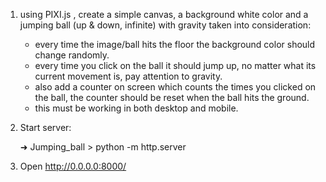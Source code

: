 1. using PIXI.js , create a simple canvas, a background white color and a jumping ball (up & down, infinite) with gravity taken into consideration:

    - every time the image/ball hits the floor the background color should change randomly.
    - every time you click on the ball it should jump up, no matter what its current movement is, pay attention to gravity.
    - also add a counter on screen which counts the times you clicked on the ball, the counter should be reset when the ball hits the ground.
    - this must be working in both desktop and mobile. 

2. Start server:

    ➜  Jumping_ball >  python -m http.server

3. Open http://0.0.0.0:8000/